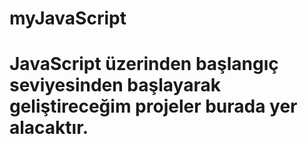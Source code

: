 # myJavaScript

# JavaScript üzerinden başlangıç seviyesinden başlayarak geliştireceğim projeler burada yer alacaktır.
